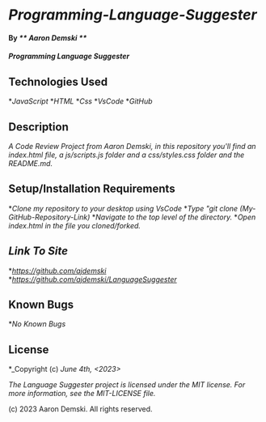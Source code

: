 # _Programming-Language-Suggester_

#### By _** Aaron Demski **_

#### _Programming Language Suggester_

## Technologies Used

*_JavaScript_
*_HTML_
*_Css_
*_VsCode_
*_GitHub_

## Description

_A Code Review Project from Aaron Demski, in this repository you'll find an index.html file, a js/scripts.js folder and a css/styles.css folder and the README.md._

## Setup/Installation Requirements

*_Clone my repository to your desktop using VsCode_
*_Type "git clone (My-GitHub-Repository-Link)_
*_Navigate to the top level of the directory._
*_Open index.html in the file you cloned/forked._

## _Link To Site_
*_https://github.com/ajdemski_
*_https://github.com/ajdemski/LanguageSuggester_

## Known Bugs

*_No Known Bugs_

## License

*_Copyright (c) _June 4th, <2023> <Aaron Demski>_

_The Language Suggester project is licensed under the MIT license. For more information, see the MIT-LICENSE file._

(c) 2023 Aaron Demski. All rights reserved.